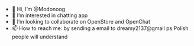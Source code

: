 - 👋 Hi, I’m @Modonoog
- 👀 I’m interested in chatting app
- 💞️ I’m looking to collaborate on OpenStore and OpenChat
- 📫 How to reach me: by sending a email to dreamy2137@gmail ps.Polish people will understand

<!---
Modonoog/Modonoog is a ✨ special ✨ repository because its `README.md` (this file) appears on your GitHub profile.
You can click the Preview link to take a look at your changes.
--->
